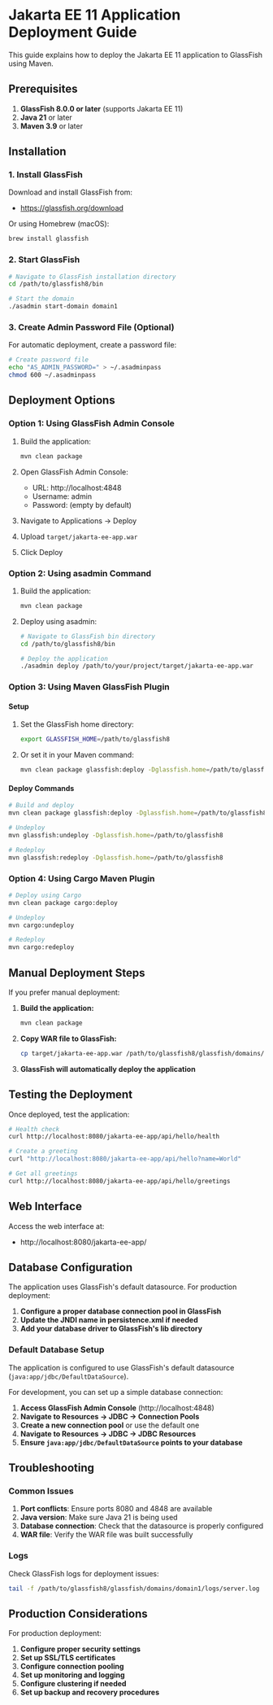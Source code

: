# Jakarta EE 11 Application Deployment Guide

This guide explains how to deploy the Jakarta EE 11 application to GlassFish using Maven.

## Prerequisites

1. **GlassFish 8.0.0 or later** (supports Jakarta EE 11)
2. **Java 21** or later
3. **Maven 3.9** or later

## Installation

### 1. Install GlassFish

Download and install GlassFish from:
- https://glassfish.org/download

Or using Homebrew (macOS):
```bash
brew install glassfish
```

### 2. Start GlassFish

```bash
# Navigate to GlassFish installation directory
cd /path/to/glassfish8/bin

# Start the domain
./asadmin start-domain domain1
```

### 3. Create Admin Password File (Optional)

For automatic deployment, create a password file:

```bash
# Create password file
echo "AS_ADMIN_PASSWORD=" > ~/.asadminpass
chmod 600 ~/.asadminpass
```

## Deployment Options

### Option 1: Using GlassFish Admin Console

1. Build the application:
   ```bash
   mvn clean package
   ```

2. Open GlassFish Admin Console:
   - URL: http://localhost:4848
   - Username: admin
   - Password: (empty by default)

3. Navigate to Applications → Deploy
4. Upload `target/jakarta-ee-app.war`
5. Click Deploy

### Option 2: Using asadmin Command

1. Build the application:
   ```bash
   mvn clean package
   ```

2. Deploy using asadmin:
   ```bash
   # Navigate to GlassFish bin directory
   cd /path/to/glassfish8/bin
   
   # Deploy the application
   ./asadmin deploy /path/to/your/project/target/jakarta-ee-app.war
   ```

### Option 3: Using Maven GlassFish Plugin

#### Setup

1. Set the GlassFish home directory:
   ```bash
   export GLASSFISH_HOME=/path/to/glassfish8
   ```

2. Or set it in your Maven command:
   ```bash
   mvn clean package glassfish:deploy -Dglassfish.home=/path/to/glassfish8
   ```

#### Deploy Commands

```bash
# Build and deploy
mvn clean package glassfish:deploy -Dglassfish.home=/path/to/glassfish8

# Undeploy
mvn glassfish:undeploy -Dglassfish.home=/path/to/glassfish8

# Redeploy
mvn glassfish:redeploy -Dglassfish.home=/path/to/glassfish8
```

### Option 4: Using Cargo Maven Plugin

```bash
# Deploy using Cargo
mvn clean package cargo:deploy

# Undeploy
mvn cargo:undeploy

# Redeploy
mvn cargo:redeploy
```

## Manual Deployment Steps

If you prefer manual deployment:

1. **Build the application:**
   ```bash
   mvn clean package
   ```

2. **Copy WAR file to GlassFish:**
   ```bash
   cp target/jakarta-ee-app.war /path/to/glassfish8/glassfish/domains/domain1/autodeploy/
   ```

3. **GlassFish will automatically deploy the application**

## Testing the Deployment

Once deployed, test the application:

```bash
# Health check
curl http://localhost:8080/jakarta-ee-app/api/hello/health

# Create a greeting
curl "http://localhost:8080/jakarta-ee-app/api/hello?name=World"

# Get all greetings
curl http://localhost:8080/jakarta-ee-app/api/hello/greetings
```

## Web Interface

Access the web interface at:
- http://localhost:8080/jakarta-ee-app/

## Database Configuration

The application uses GlassFish's default datasource. For production deployment:

1. **Configure a proper database connection pool in GlassFish**
2. **Update the JNDI name in persistence.xml if needed**
3. **Add your database driver to GlassFish's lib directory**

### Default Database Setup

The application is configured to use GlassFish's default datasource (`java:app/jdbc/DefaultDataSource`). 

For development, you can set up a simple database connection:

1. **Access GlassFish Admin Console** (http://localhost:4848)
2. **Navigate to Resources → JDBC → Connection Pools**
3. **Create a new connection pool** or use the default one
4. **Navigate to Resources → JDBC → JDBC Resources**
5. **Ensure `java:app/jdbc/DefaultDataSource` points to your database**

## Troubleshooting

### Common Issues

1. **Port conflicts**: Ensure ports 8080 and 4848 are available
2. **Java version**: Make sure Java 21 is being used
3. **Database connection**: Check that the datasource is properly configured
4. **WAR file**: Verify the WAR file was built successfully

### Logs

Check GlassFish logs for deployment issues:
```bash
tail -f /path/to/glassfish8/glassfish/domains/domain1/logs/server.log
```

## Production Considerations

For production deployment:

1. **Configure proper security settings**
2. **Set up SSL/TLS certificates**  
3. **Configure connection pooling**
4. **Set up monitoring and logging**
5. **Configure clustering if needed**
6. **Set up backup and recovery procedures**

